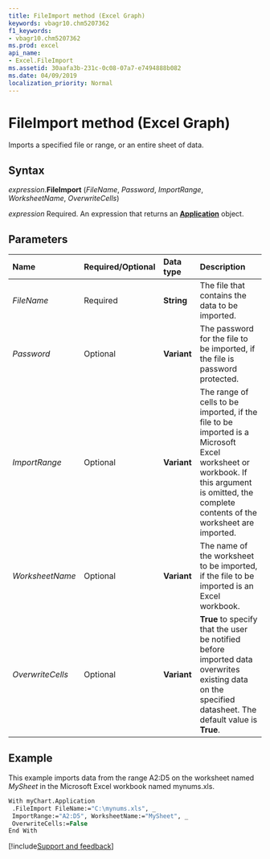 ```yaml
---
title: FileImport method (Excel Graph)
keywords: vbagr10.chm5207362
f1_keywords:
- vbagr10.chm5207362
ms.prod: excel
api_name:
- Excel.FileImport
ms.assetid: 30aafa3b-231c-0c08-07a7-e7494888b082
ms.date: 04/09/2019
localization_priority: Normal
---
```



# FileImport method (Excel Graph)

Imports a specified file or range, or an entire sheet of data.

## Syntax

_expression_.**FileImport** (_FileName_, _Password_, _ImportRange_, _WorksheetName_, _OverwriteCells_)

_expression_ Required. An expression that returns an **[Application](excel.application-graph-object.md)** object.

## Parameters

|Name|Required/Optional|Data type|Description|
|:-----|:-----|:-----|:-----|
|_FileName_ |Required |**String**|The file that contains the data to be imported.|
|_Password_ |Optional |**Variant**|The password for the file to be imported, if the file is password protected.|
|_ImportRange_ |Optional |**Variant**|The range of cells to be imported, if the file to be imported is a Microsoft Excel worksheet or workbook. If this argument is omitted, the complete contents of the worksheet are imported.|
|_WorksheetName_ |Optional |**Variant**|The name of the worksheet to be imported, if the file to be imported is an Excel workbook.|
|_OverwriteCells_ |Optional |**Variant**|**True** to specify that the user be notified before imported data overwrites existing data on the specified datasheet. The default value is **True**.|

## Example

This example imports data from the range A2:D5 on the worksheet named _MySheet_ in the Microsoft Excel workbook named mynums.xls.

```vb
With myChart.Application 
 .FileImport FileName:="C:\mynums.xls", _ 
 ImportRange:="A2:D5", WorksheetName:="MySheet", _ 
 OverwriteCells:=False 
End With
```


[!include[Support and feedback](~/includes/feedback-boilerplate.md)]
